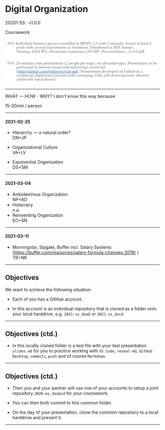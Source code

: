 # Digital Organization

20201-SS · v1.0.0

Coursework

![cw](cw.jpg)

---

WHAT — HOW - WHY?
I don't know
this way
because

15-20min / person

---

#### 2021-02-25

- Hierarchy — a natural order?<br/>
  DN+JP

- Organizational Culture<br/>
  VA+LV

- Exponential Organization</br>
  DS+SM

---

#### 2021-03-04

- Ambidextrous Organization<br/>
  NP+AO
- Holacracy </br>
  n.a.
- Reinventing Organization</br>
  EO+SN

---

#### 2021-03-11

- Morningstar, Sipgate, Buffer incl. Salary Systems (https://buffer.com/resources/salary-formula-changes-2019/
  )
  <br/>
  TB+NK

---

## Objectives

We want to achieve the following situation:

- Each of you has a GitHub account.

- In this account is an individual repository that is cloned as a folder onto your local harddrive, e.g. `2021-ss_doab` or `2021-ss_docd`

---

## Objectives (ctd.)

- In this locally cloned folder is a test file with your test presentation `slides.md` for you to practice working with `VS Code`, `reveal-md`, `GitHub Desktop`, `commits`, `push` and of course `Markdown`.

---

## Objectives (ctd.)

- Then you and your partner will use one of your accounts to setup a joint repository `2020-ws_doabcd` for your coursework.

- You can then both commit to this common folder.

- On the day of your presentation, clone the common repository to a local harddrive and present it.

---
